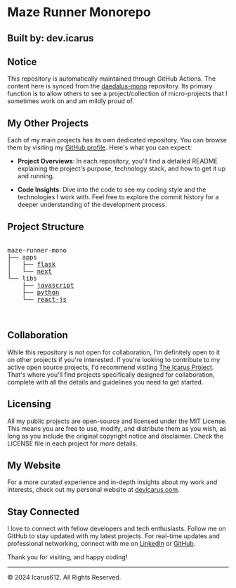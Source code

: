 
  # Maze Runner Monorepo
  ## Built by: dev.icarus

  ## Notice

  This repository is automatically maintained through GitHub Actions. The content here is synced from the [daedalus-mono](https://github.com/icarus612/daedalus-mono) repository. Its primary function is to allow others to see a project/collection of micro-projects that I sometimes work on and am mildly proud of.  
  
  ## My Other Projects

  Each of my main projects has its own dedicated repository. You can browse them by visiting my [GitHub profile](https://github.com/icarus612). Here's what you can expect:

  - **Project Overviews**: In each repository, you'll find a detailed README explaining the project's purpose, technology stack, and how to get it up and running.

  - **Code Insights**: Dive into the code to see my coding style and the technologies I work with. Feel free to explore the commit history for a deeper understanding of the development process.
  
  ## Project Structure
  
  <pre>
  
maze-runner-mono  
├── apps
│   ├── <a href="/apps/flask">flask</a>
│   └── <a href="/apps/next">next</a>
└── libs
    ├── <a href="/libs/javascript">javascript</a>
    ├── <a href="/libs/python">python</a>
    └── <a href="/libs/react-js">react-js</a>

  </pre>

  ## Collaboration

  While this repository is not open for collaboration, I'm definitely open to it on other projects if you're interested. If you're looking to contribute to my active open source projects, I'd recommend visiting [The Icarus Project](https://github.com/the-icarus-project). That's where you'll find projects specifically designed for collaboration, complete with all the details and guidelines you need to get started.

  ## Licensing

  All my public projects are open-source and licensed under the MIT License. This means you are free to use, modify, and distribute them as you wish, as long as you include the original copyright notice and disclaimer. Check the LICENSE file in each project for more details.

  ## My Website

  For a more curated experience and in-depth insights about my work and interests, check out my personal website at [devicarus.com](https://devicarus.com).

  ## Stay Connected

  I love to connect with fellow developers and tech enthusiasts. Follow me on GitHub to stay updated with my latest projects. For real-time updates and professional networking, connect with me on [LinkedIn](https://www.linkedin.com/in/ellis-hogan-99a646161) or [GitHub](https://github.com/icarus612).

  Thank you for visiting, and happy coding!

  ---

  © 2024 Icarus612. All Rights Reserved.
  
